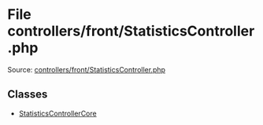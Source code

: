 File controllers/front/StatisticsController.php
=========

Source: [controllers/front/StatisticsController.php](https://github.com/PrestaShop/PrestaShop/blob/1.5.2.0/controllers/front/StatisticsController.php)


Classes
-------

* [StatisticsControllerCore](class.StatisticsControllerCore.md)

